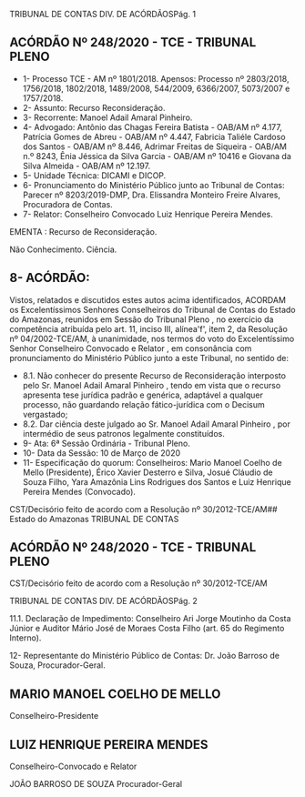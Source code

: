 TRIBUNAL DE CONTAS DIV. DE ACÓRDÃOSPág. 1

## ACÓRDÃO Nº 248/2020 - TCE - TRIBUNAL PLENO

- 1- Processo TCE - AM nº 1801/2018. Apensos: Processo  nº    2803/2018,  1756/2018,  1802/2018,  1489/2008,  544/2009, 6366/2007, 5073/2007 e 1757/2018.
- 2- Assunto: Recurso Reconsideração.
- 3- Recorrente: Manoel Adail Amaral Pinheiro.
- 4- Advogado: Antônio das Chagas Fereira Batista - OAB/AM nº 4.177, Patrícia Gomes de Abreu - OAB/AM nº 4.447, Fabricia Taliéle Cardoso dos Santos - OAB/AM nº 8.446, Adrimar Freitas de Siqueira - OAB/AM n.º 8243, Ênia Jéssica da Silva Garcia - OAB/AM nº 10416 e Giovana da Silva Almeida - OAB/AM  nº 12.197.
- 5- Unidade Técnica: DICAMI e DICOP.
- 6- Pronunciamento  do  Ministério  Público  junto  ao  Tribunal  de  Contas: Parecer  nº 8203/2019-DMP, Dra. Elissandra Monteiro Freire Alvares, Procuradora de Contas.
- 7- Relator: Conselheiro Convocado Luiz Henrique Pereira Mendes.

EMENTA : Recurso de Reconsideração.

Não Conhecimento. Ciência.

## 8- ACÓRDÃO:

Vistos, relatados e discutidos estes autos acima identificados, ACORDAM os Excelentíssimos Senhores Conselheiros do Tribunal de Contas do Estado do Amazonas, reunidos em Sessão do Tribunal Pleno , no exercício da competência atribuída pelo art. 11, inciso III, alínea'f', item 2, da Resolução nº 04/2002-TCE/AM, à unanimidade, nos termos do voto do Excelentíssimo Senhor Conselheiro Convocado e Relator ,  em  consonância com pronunciamento do Ministério Público junto a este Tribunal, no sentido de:

- 8.1. Não conhecer do presente Recurso de Reconsideração interposto pelo Sr.  Manoel  Adail  Amaral  Pinheiro , tendo  em  vista  que  o  recurso apresenta tese jurídica padrão e genérica, adaptável a qualquer processo, não guardando relação fático-jurídica com o Decisum vergastado;
- 8.2. Dar  ciência deste  julgado  ao Sr.  Manoel  Adail  Amaral  Pinheiro ,  por intermédio de seus patronos legalmente constituídos.
- 9- Ata: 6ª Sessão Ordinária - Tribunal Pleno.
- 10-  Data da Sessão: 10 de Março de 2020
- 11-  Especificação do quorum: Conselheiros: Mario Manoel Coelho de Mello (Presidente), Érico  Xavier  Desterro  e  Silva,  Josué  Cláudio  de  Souza  Filho,  Yara  Amazônia  Lins Rodrigues dos Santos e Luiz Henrique Pereira Mendes (Convocado).

CST/Decisório feito de acordo com a Resolução nº 30/2012-TCE/AM## Estado do Amazonas TRIBUNAL DE CONTAS

## ACÓRDÃO Nº 248/2020 - TCE - TRIBUNAL PLENO

CST/Decisório feito de acordo com a Resolução nº 30/2012-TCE/AM

TRIBUNAL DE CONTAS DIV. DE ACÓRDÃOSPág. 2

11.1. Declaração de Impedimento: Conselheiro  Ari  Jorge  Moutinho  da  Costa  Júnior  e Auditor Mário José de Moraes Costa Filho (art. 65 do Regimento Interno).

12-  Representante  do  Ministério  Público  de  Contas: Dr. João  Barroso  de  Souza, Procurador-Geral.

## MARIO MANOEL COELHO DE MELLO

Conselheiro-Presidente

## LUIZ HENRIQUE PEREIRA MENDES

Conselheiro-Convocado e Relator

JOÃO BARROSO DE SOUZA Procurador-Geral